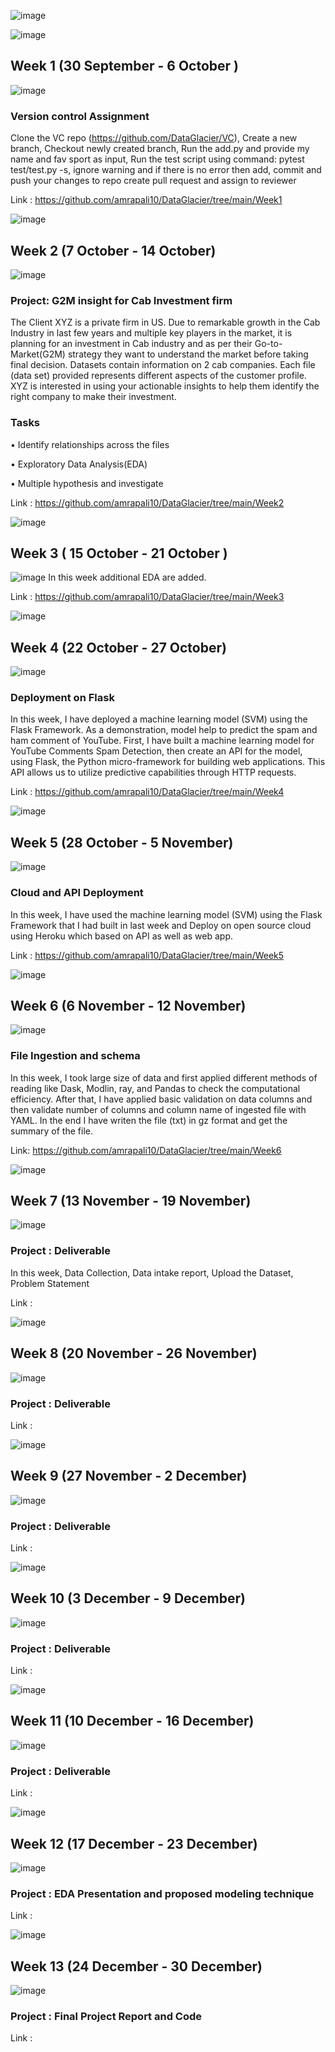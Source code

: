 ![image](https://user-images.githubusercontent.com/48585778/201945426-4a12abd6-ebf0-4844-9d08-5517fd76788b.png)

![image](https://user-images.githubusercontent.com/48585778/202190626-7019104f-70e1-4224-98b7-1faec4785d62.png)
## Week 1 (30 September - 6 October )
![image](https://user-images.githubusercontent.com/48585778/202190960-dcc833c6-ffcc-449e-9f49-22e36fb181ac.png)
### Version control Assignment
Clone the VC repo (https://github.com/DataGlacier/VC), Create a new branch, Checkout newly created branch, Run the add.py and provide my name and fav sport as input, Run the test script using command: pytest test/test.py -s, ignore warning and if there is no error then add, commit and push your changes to repo create pull request and assign to reviewer

Link : https://github.com/amrapali10/DataGlacier/tree/main/Week1

![image](https://user-images.githubusercontent.com/48585778/202190626-7019104f-70e1-4224-98b7-1faec4785d62.png)
## Week 2 (7 October - 14 October)
![image](https://user-images.githubusercontent.com/48585778/202190960-dcc833c6-ffcc-449e-9f49-22e36fb181ac.png)
### Project: G2M insight for Cab Investment firm
The Client XYZ is a private firm in US. Due to remarkable growth in the Cab Industry in last few years and multiple key players in the market, it is planning for an investment in Cab industry and as per their Go-to-Market(G2M) strategy they want to understand the market before taking final decision.
Datasets contain information on 2 cab companies. Each file (data set) provided represents different aspects of the customer profile. XYZ is interested in using your actionable insights to help them identify the right company to make their investment.

### Tasks
• Identify relationships across the files

• Exploratory Data Analysis(EDA)

• Multiple hypothesis and investigate

Link : https://github.com/amrapali10/DataGlacier/tree/main/Week2

![image](https://user-images.githubusercontent.com/48585778/202190626-7019104f-70e1-4224-98b7-1faec4785d62.png)
## Week 3 ( 15 October - 21 October )
![image](https://user-images.githubusercontent.com/48585778/202190960-dcc833c6-ffcc-449e-9f49-22e36fb181ac.png)
In this week additional EDA are added.

Link : https://github.com/amrapali10/DataGlacier/tree/main/Week3

![image](https://user-images.githubusercontent.com/48585778/202190626-7019104f-70e1-4224-98b7-1faec4785d62.png)
## Week 4 (22 October - 27 October)
![image](https://user-images.githubusercontent.com/48585778/202190960-dcc833c6-ffcc-449e-9f49-22e36fb181ac.png)
### Deployment on Flask
In this week, I have deployed a machine learning model (SVM) using the Flask Framework. As a demonstration, model help to predict the spam and ham comment of YouTube. First, I have built a machine learning model for YouTube Comments Spam Detection, then create an API for the model, using Flask, the Python micro-framework for building web applications. This API allows us to utilize predictive capabilities through HTTP requests.

Link : https://github.com/amrapali10/DataGlacier/tree/main/Week4

![image](https://user-images.githubusercontent.com/48585778/202190626-7019104f-70e1-4224-98b7-1faec4785d62.png)
## Week 5 (28 October - 5 November)
![image](https://user-images.githubusercontent.com/48585778/202190960-dcc833c6-ffcc-449e-9f49-22e36fb181ac.png)
### Cloud and API Deployment
In this week, I have used the machine learning model (SVM) using the Flask Framework that I had built in last week and Deploy on open source cloud using Heroku which based on API as well as web app.

Link : https://github.com/amrapali10/DataGlacier/tree/main/Week5

![image](https://user-images.githubusercontent.com/48585778/202190626-7019104f-70e1-4224-98b7-1faec4785d62.png)
## Week 6 (6 November - 12 November)
![image](https://user-images.githubusercontent.com/48585778/202190960-dcc833c6-ffcc-449e-9f49-22e36fb181ac.png)
### File Ingestion and schema
In this week, I took large size of data and first applied different methods of reading like Dask, Modlin, ray, and Pandas to check the computational efficiency. After that, I have applied basic validation on data columns and then validate number of columns and column name of ingested file with YAML. In the end I have writen the file (txt) in gz format and get the summary of the file.

Link: https://github.com/amrapali10/DataGlacier/tree/main/Week6

![image](https://user-images.githubusercontent.com/48585778/202190626-7019104f-70e1-4224-98b7-1faec4785d62.png)
## Week 7 (13 November - 19 November)
![image](https://user-images.githubusercontent.com/48585778/202190960-dcc833c6-ffcc-449e-9f49-22e36fb181ac.png)
### Project : Deliverable
In this week, Data Collection, Data intake report, Upload the Dataset, Problem Statement

Link : 

![image](https://user-images.githubusercontent.com/48585778/202190626-7019104f-70e1-4224-98b7-1faec4785d62.png)
## Week 8 (20 November - 26 November)
![image](https://user-images.githubusercontent.com/48585778/202190960-dcc833c6-ffcc-449e-9f49-22e36fb181ac.png)
### Project : Deliverable

Link :

![image](https://user-images.githubusercontent.com/48585778/202190626-7019104f-70e1-4224-98b7-1faec4785d62.png)
## Week 9 (27 November - 2 December)
![image](https://user-images.githubusercontent.com/48585778/202190960-dcc833c6-ffcc-449e-9f49-22e36fb181ac.png)
### Project : Deliverable

Link :

![image](https://user-images.githubusercontent.com/48585778/202190626-7019104f-70e1-4224-98b7-1faec4785d62.png)
## Week 10 (3 December - 9 December)
![image](https://user-images.githubusercontent.com/48585778/202190960-dcc833c6-ffcc-449e-9f49-22e36fb181ac.png)
### Project : Deliverable

Link :

![image](https://user-images.githubusercontent.com/48585778/202190626-7019104f-70e1-4224-98b7-1faec4785d62.png)
## Week 11 (10 December - 16 December)
![image](https://user-images.githubusercontent.com/48585778/202190960-dcc833c6-ffcc-449e-9f49-22e36fb181ac.png)
### Project : Deliverable

Link :

![image](https://user-images.githubusercontent.com/48585778/202190626-7019104f-70e1-4224-98b7-1faec4785d62.png)
## Week 12 (17 December - 23 December)
![image](https://user-images.githubusercontent.com/48585778/202190960-dcc833c6-ffcc-449e-9f49-22e36fb181ac.png)
### Project : EDA Presentation and proposed modeling technique

Link :

![image](https://user-images.githubusercontent.com/48585778/202190626-7019104f-70e1-4224-98b7-1faec4785d62.png)
## Week 13 (24 December - 30 December)
![image](https://user-images.githubusercontent.com/48585778/202190960-dcc833c6-ffcc-449e-9f49-22e36fb181ac.png)
### Project : Final Project Report and Code

Link :
